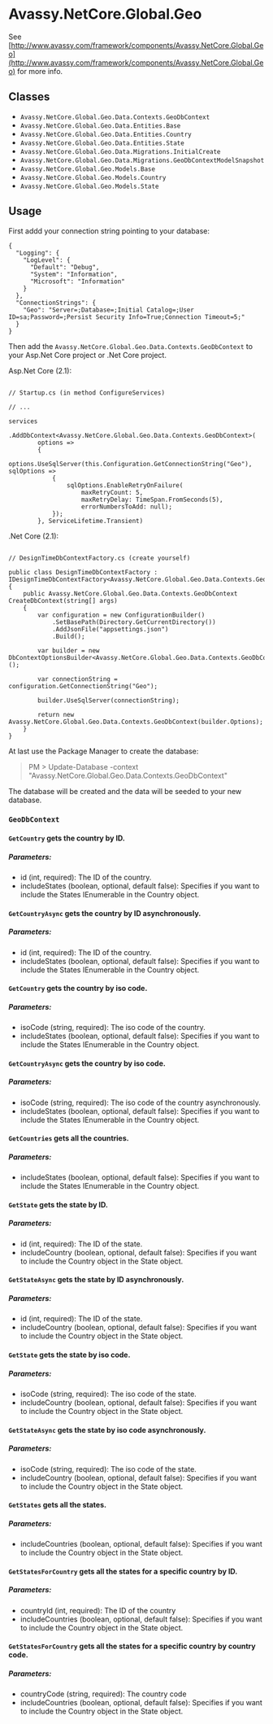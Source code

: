 # Avassy.NetCore.Global.Geo

See [http://www.avassy.com/framework/components/Avassy.NetCore.Global.Geo](http://www.avassy.com/framework/components/Avassy.NetCore.Global.Geo) for more info.

## Classes

- `Avassy.NetCore.Global.Geo.Data.Contexts.GeoDbContext`
- `Avassy.NetCore.Global.Geo.Data.Entities.Base`
- `Avassy.NetCore.Global.Geo.Data.Entities.Country`
- `Avassy.NetCore.Global.Geo.Data.Entities.State`
- `Avassy.NetCore.Global.Geo.Data.Migrations.InitialCreate`
- `Avassy.NetCore.Global.Geo.Data.Migrations.GeoDbContextModelSnapshot`
- `Avassy.NetCore.Global.Geo.Models.Base`
- `Avassy.NetCore.Global.Geo.Models.Country`
- `Avassy.NetCore.Global.Geo.Models.State`

## Usage

First addd your connection string pointing to your database:

```
{
  "Logging": {
    "LogLevel": {
      "Default": "Debug",
      "System": "Information",
      "Microsoft": "Information"
    }
  },
  "ConnectionStrings": {   
    "Geo": "Server=;Database=;Initial Catalog=;User ID=sa;Password=;Persist Security Info=True;Connection Timeout=5;"
  }
}
```

Then add the `Avassy.NetCore.Global.Geo.Data.Contexts.GeoDbContext` to your Asp.Net Core project or .Net Core project.

Asp.Net Core (2.1):

```

// Startup.cs (in method ConfigureServices)

// ...

services
	.AddDbContext<Avassy.NetCore.Global.Geo.Data.Contexts.GeoDbContext>(
		options =>
		{
			options.UseSqlServer(this.Configuration.GetConnectionString("Geo"), sqlOptions =>
			{
				sqlOptions.EnableRetryOnFailure(
					maxRetryCount: 5,
					maxRetryDelay: TimeSpan.FromSeconds(5),
					errorNumbersToAdd: null);
			});
		}, ServiceLifetime.Transient)
```

.Net Core (2.1):

```

// DesignTimeDbContextFactory.cs (create yourself)

public class DesignTimeDbContextFactory : IDesignTimeDbContextFactory<Avassy.NetCore.Global.Geo.Data.Contexts.GeoDbContext>
{
    public Avassy.NetCore.Global.Geo.Data.Contexts.GeoDbContext CreateDbContext(string[] args)
    {
        var configuration = new ConfigurationBuilder()
            .SetBasePath(Directory.GetCurrentDirectory())
            .AddJsonFile("appsettings.json")
            .Build();

        var builder = new DbContextOptionsBuilder<Avassy.NetCore.Global.Geo.Data.Contexts.GeoDbContext>();

        var connectionString = configuration.GetConnectionString("Geo");

        builder.UseSqlServer(connectionString);

        return new Avassy.NetCore.Global.Geo.Data.Contexts.GeoDbContext(builder.Options);
    }
}

```

At last use the Package Manager to create the database:

> PM > Update-Database -context "Avassy.NetCore.Global.Geo.Data.Contexts.GeoDbContext"

The database will be created and the data will be seeded to your new database.


### `GeoDbContext`

#### `GetCountry` gets the country by ID.

##### Parameters:

- id (int, required): The ID of the country.
- includeStates (boolean, optional, default false): Specifies if you want to include the States IEnumerable in the Country object.

#### `GetCountryAsync` gets the country by ID asynchronously.

##### Parameters:

- id (int, required): The ID of the country.
- includeStates (boolean, optional, default false): Specifies if you want to include the States IEnumerable in the Country object.

#### `GetCountry` gets the country by iso code.

##### Parameters:

- isoCode (string, required): The iso code of the country.
- includeStates (boolean, optional, default false): Specifies if you want to include the States IEnumerable in the Country object.

#### `GetCountryAsync` gets the country by iso code.

##### Parameters:

- isoCode (string, required): The iso code of the country asynchronously.
- includeStates (boolean, optional, default false): Specifies if you want to include the States IEnumerable in the Country object.

#### `GetCountries` gets all the countries.

##### Parameters:

- includeStates (boolean, optional, default false): Specifies if you want to include the States IEnumerable in the Country object.

#### `GetState` gets the state by ID.

##### Parameters:

- id (int, required): The ID of the state.
- includeCountry (boolean, optional, default false): Specifies if you want to include the Country object in the State object.

#### `GetStateAsync` gets the state by ID asynchronously.

##### Parameters:

- id (int, required): The ID of the state.
- includeCountry (boolean, optional, default false): Specifies if you want to include the Country object in the State object.

#### `GetState` gets the state by iso code.

##### Parameters:

- isoCode (string, required): The iso code of the state.
- includeCountry (boolean, optional, default false): Specifies if you want to include the Country object in the State object.

#### `GetStateAsync` gets the state by iso code asynchronously.

##### Parameters:

- isoCode (string, required): The iso code of the state.
- includeCountry (boolean, optional, default false): Specifies if you want to include the Country object in the State object.

#### `GetStates` gets all the states.

##### Parameters:

- includeCountries (boolean, optional, default false): Specifies if you want to include the Country object in the State object.

#### `GetStatesForCountry` gets all the states for a specific country by ID.

##### Parameters:

- countryId (int, required): The ID of the country
- includeCountries (boolean, optional, default false): Specifies if you want to include the Country object in the State object.

#### `GetStatesForCountry` gets all the states for a specific country by country code.

##### Parameters:

- countryCode (string, required): The country code
- includeCountries (boolean, optional, default false): Specifies if you want to include the Country object in the State object.

